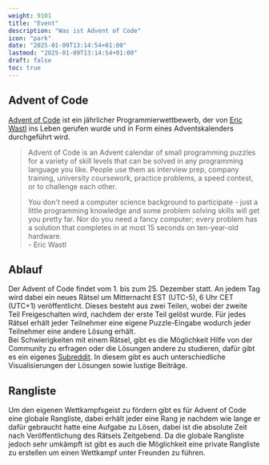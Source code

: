 ```yaml
---
weight: 9101
title: "Event"
description: "Was ist Advent of Code"
icon: "park"
date: "2025-01-09T13:14:54+01:00"
lastmod: "2025-01-09T13:14:54+01:00"
draft: false
toc: true
---
```


## Advent of Code

[Advent of Code][aoc] ist ein jährlicher Programmierwettbewerb, der von
[Eric Wastl][eric-wastl] ins Leben gerufen wurde und in Form eines
Adventskalenders durchgeführt wird.

>Advent of Code is an Advent calendar of small programming puzzles for a variety
>of skill levels that can be solved in any programming language you like. People
>use them as interview prep, company training, university coursework, practice
>problems, a speed contest, or to challenge each other.
>
>You don't need a computer science background to participate - just a little
>programming knowledge and some problem solving skills will get you pretty far.
>Nor do you need a fancy computer; every problem has a solution that completes
>in at most 15 seconds on ten-year-old hardware.  
> \- Eric Wastl

## Ablauf

Der Advent of Code findet vom 1. bis zum 25. Dezember statt. An jedem Tag wird
dabei ein neues Rätsel um Mitternacht EST (UTC-5), 6 Uhr CET (UTC+1)
veröffentlicht. Dieses besteht aus zwei Teilen, wobei der zweite Teil
Freigeschalten wird, nachdem der erste Teil gelöst wurde. Für jedes Rätsel
erhält jeder Teilnehmer eine eigene Puzzle-Eingabe wodurch jeder Teilnehmer
eine andere Lösung erhält.  
Bei Schwierigkeiten mit einem Rätsel, gibt es die Möglichkeit Hilfe von der
Community zu erfragen oder die Lösungen andere zu studieren, dafür gibt es
ein eigenes [Subreddit][aoc-reddit]. In diesem gibt es auch unterschiedliche
Visualisierungen der Lösungen sowie lustige Beiträge.

## Rangliste

Um den eigenen Wettkampfsgeist zu fördern gibt es für Advent of Code eine
globale Rangliste, dabei erhält jeder eine Rang je nachdem wie lange er dafür
gebraucht hatte eine Aufgabe zu Lösen, dabei ist die absolute Zeit nach
Veröffentlichung des Rätsels Zeitgebend. Da die globale Rangliste jedoch sehr
umkämpft ist gibt es auch die Möglichkeit eine private Rangliste zu erstellen um
einen Wettkampf unter Freunden zu führen.

[aoc]: https://adventofcode.com/
[aoc-reddit]: https://reddit.com/r/adventofcode
[eric-wastl]: https://was.tl/
